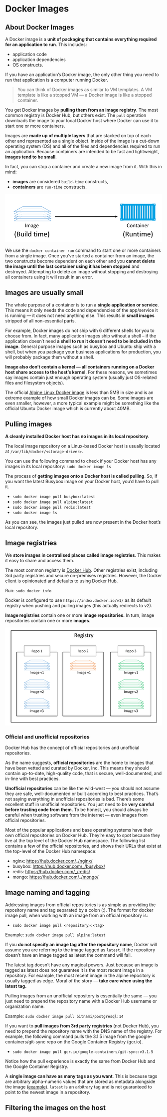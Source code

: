 # Docker Images

## About Docker Images
A Docker image is a **unit of packaging that contains everything required for an application to run**. This includes:
- application code
- application dependencies
- OS constructs. 

If you have an application’s Docker image, the only other thing you need to run that application is a computer running Docker.

> You can think of Docker images as similar to VM templates. A VM template is like a stopped VM — a Docker image is like a stopped container.

You get Docker images by **pulling them from an image registry**. The most common registry is Docker Hub, but
others exist. The `pull` operation downloads the image to your local Docker host where Docker can use it to start
one or more containers.

Images are **made up of multiple layers** that are stacked on top of each other and represented as a single object. Inside of the image is a cut-down operating system (OS) and all of the files and dependencies required to run an application. Because containers are intended to be fast and lightweight, **images tend to be small**.

In fact, you can stop a container and create a new image from it. With this in mind:
- **images** are considered `build-time` constructs,
- **containers** are `run-time` constructs.

![Image vs container](./images/img01.png)
<!-- Vir: Docker Deep Dive, Nigel Poulton -->

We use the `docker container run` command to start one or more containers from a single image. Once you’ve started a container from an image, the two constructs become dependent on each other and you **cannot delete the image until the last container using it has been stopped** and destroyed. Attempting to delete an image without stopping and destroying all containers using it will result in an error.

## Images are usually small

The whole purpose of a container is to run a **single application or service**. This means it only needs the code and dependencies of the app/service it is running — it does not need anything else. This results in **small images** stripped of all non-essential parts.

For example, Docker images do not ship with 6 different shells for you to choose from. In fact, many application images ship without a shell – if the application doesn’t need **a shell to run it doesn’t need to be included in the image**. General purpose images such as busybox and Ubuntu ship with a shell, but when you package your business applications for production, you will probably package them without a shell.

**Image also don’t contain a kernel — all containers running on a Docker host share access to the host’s kernel**. For these reasons, we sometimes say images contain just enough operating system (usually just OS-related files and filesystem objects).

The official [Alpine Linux Docker image](https://alpinelinux.org/about/) is less than 5MB in size and is an extreme example of how small Docker images can be. Some images are even smaller, however, a more typical example might be something like the official Ubuntu Docker image which is currently about 40MB.

## Pulling images

**A cleanly installed Docker host has no images in its local repository**.

The local image repository on a Linux-based Docker host is usually located at `/var/lib/docker/<storage-driver>`.

You can use the following command to check if your Docker host has any images in its local repository: `sudo docker image ls`

The process of **getting images onto a Docker host is called pulling**. So, if you want the latest Busybox image on your Docker host, you’d have to pull it.
- `sudo docker image pull busybox:latest`
- `sudo docker image pull alpine:latest`
- `sudo docker image pull redis:latest`
- `sudo docker image ls`

As you can see, the images just pulled are now present in the Docker host’s local repository.

## Image registries
We **store images in centralised places called image registries**. This makes it easy to share and access them.

The most common registry is [Docker Hub](https://hub.doer.com). Other registries exist, including 3rd party registries and secure on-premises registries. However, the Docker client is opinionated and defaults to using Docker Hub. 

Run: `sudo docker info`

Docker is configured to use `https://index.docker.io/v1/` as its default registry when pushing and pulling images (this actually redirects to v2).

**Image registries** contain one or more **image repositories.** In turn, image repositories contain one or more **images**.

![Image registries](./images/img02.png)
<!-- Vir: Docker Deep Dive, Nigel Poulton -->

### Official and unofficial repositories
Docker Hub has the concept of official repositories and unofficial repositories.

As the name suggests, **official repositories** are the home to images that have been vetted and curated by Docker, Inc. This means they should contain up-to-date, high-quality code, that is secure, well-documented, and in-line with best practices.

**Unofficial repositories** can be like the wild-west — you should not assume they are safe, well-documented or built according to best practices. That’s not saying everything in unofficial repositories is bad. There’s some excellent stuff in unofficial repositories. You just need to be **very careful before trusting code from them**. To be honest, you should always be careful when trusting software from the internet — even images from official repositories.

Most of the popular applications and base operating systems have their own official repositories on Docker Hub.
They’re easy to spot because they live at the top level of the Docker Hub namespace. The following list contains
a few of the official repositories, and shows their URLs that exist at the top-level of the Docker Hub namespace:    
- nginx: https://hub.docker.com/_/nginx/
- busybox: https://hub.docker.com/_/busybox/
- redis: https://hub.docker.com/_/redis/
- mongo: https://hub.docker.com/_/mongo/

## Image naming and tagging

Addressing images from official repositories is as simple as providing the repository name and tag separated by
a colon (:). The format for docker image pull, when working with an image from an official repository is:
- `sudo docker image pull <repository>:<tag>`

Example: `sudo docker image pull alpine:latest`

If you **do not specify an image tag after the repository name**, Docker will assume you are referring to the image tagged as `latest`. If the repository doesn’t have an image tagged as latest the command will fail.

The latest tag doesn’t have any magical powers. Just because an image is tagged as latest does not guarantee it is the most recent image in a repository. For example, the most recent image in the alpine repository is usually tagged as edge. Moral of the story — **take care when using the latest tag.**

Pulling images from an unofficial repository is essentially the same — you just need to prepend the repository name with a Docker Hub username or organization name. 

Example: `sudo docker image pull bitnami/postgresql:14`

If you want to **pull images from 3rd party registries** (not Docker Hub), you need to prepend the repository
name with the DNS name of the registry. For example, the following command pulls the 3.1.5 image from the
google-containers/git-sync repo on the Google Container Registry (gcr.io).
- `sudo docker image pull gcr.io/google-containers/git-sync:v3.1.5`

Notice how the pull experience is exactly the same from Docker Hub and the Google Container Registry.

A **single image can have as many tags as you want**. This is because tags are arbitrary alpha-numeric values that are stored as metadata alongside the image ([example](https://hub.docker.com/_/python)). `latest` is an arbitrary tag and is not guaranteed to point to the newest image in a repository.

## Filtering the images on the host

